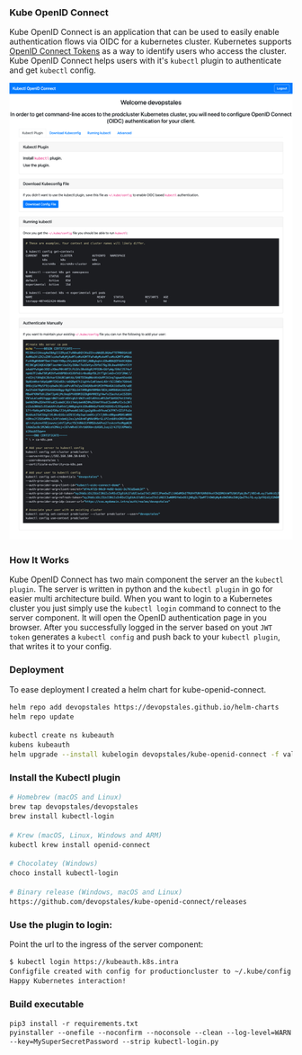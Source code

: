 ### Kube OpenID Connect

Kube OpenID Connect is an application that can be used to easily enable authentication flows via OIDC for a kubernetes cluster. Kubernetes supports [OpenID Connect Tokens](https://kubernetes.io/docs/reference/access-authn-authz/authentication/#openid-connect-tokens) as a way to identify users who access the cluster. Kube OpenID Connect helps users with it's `kubectl` plugin to authenticate and get `kubectl` config.

![Kube OpenID Connect screenshot](docs/images/screenshot.png)

### How It Works

Kube OpenID Connect has two main component the server an the `kubectl plugin`. The server is written in python and the `kubectl plugin` in go for easier multi architecture build. When you want to login to a Kubernetes cluster you just simply use the `kubectl login` command to connect to the server component. It will open the OpenID authentication page in you browser. After you successfully logged in the server based on yout `JWT token` generates a `kubectl config` and push back to your `kubectl plugin`, that writes it to your config.

### Deployment

To ease deployment I created a helm chart for kube-openid-connect.

```bash
helm repo add devopstales https://devopstales.github.io/helm-charts
helm repo update

kubectl create ns kubeauth
kubens kubeauth
helm upgrade --install kubelogin devopstales/kube-openid-connect -f values.yaml
```

### Install the Kubectl plugin

```bash
# Homebrew (macOS and Linux)
brew tap devopstales/devopstales
brew install kubectl-login

# Krew (macOS, Linux, Windows and ARM)
kubectl krew install openid-connect

# Chocolatey (Windows)
choco install kubectl-login

# Binary release (Windows, macOS and Linux)
https://github.com/devopstales/kube-openid-connect/releases
```

### Use the plugin to login:

Point the url to the ingress of the server component:

```bash
$ kubectl login https://kubeauth.k8s.intra
Configfile created with config for productioncluster to ~/.kube/config
Happy Kubernetes interaction!
```

### Build executable

```
pip3 install -r requirements.txt
pyinstaller --onefile --noconfirm --noconsole --clean --log-level=WARN --key=MySuperSecretPassword --strip kubectl-login.py
```
